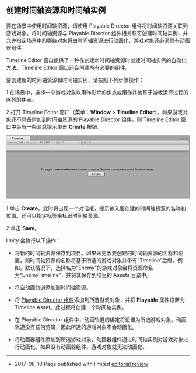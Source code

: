 ## 创建时间轴资源和时间轴实例

要在场景中使用时间轴资源，请使用 Playable Director 组件将时间轴资源关联到游戏对象。将时间轴资源与 Playable Director 组件相关联可创建时间轴实例，并允许指定场景中的哪些对象将由时间轴资源进行动画化。游戏对象还必须具有动画器组件。

Timeline Editor 窗口提供了一种在创建新时间轴资源时创建时间轴实例的自动化方法。Timeline Editor 窗口还会创建所有必要的组件。

要创建新的时间轴资源和时间轴实例，请按照下列步骤操作：

1.在场景中，选择一个游戏对象以用作影片的焦点或用作其他基于游戏运行过程的序列的焦点。

2.打开 Timeline Editor 窗口（菜单：__Window__ > __Timeline Editor__）。如果游戏对象还不具备附加到时间轴资源的 Playable Director 组件，则 Timeline Editor 窗口中会有一条消息提示单击 __Create__ 按钮。

![选择尚未附加到时间轴资源的游戏对象时显示的 Timeline Editor 窗口](../uploads/Main/timeline_editor_create.png)

1.单击 __Create__。此时将出现一个对话框，提示输入要创建的时间轴资源的名称和位置。还可以指定标签来标识时间轴资源。

2.单击 __Save__。

Unity 会执行以下操作：

* 将新的时间轴资源保存到项目。如果未更改要创建的时间轴资源的名称和位置，则时间轴资源的名称将基于所选的游戏对象并带有“Timeline”后缀。例如，默认情况下，选择名为“Enemy”的游戏对象会将资源命名为“EnemyTimeline”，并将其保存到项目的 Assets 目录中。

* 将空动画轨道添加到时间轴资源。

* 将 [Playable Director 组件](class-PlayableDirector.html)添加到所选游戏对象，并将 __Playable__ 属性设置为 Timeline Asset。此过程将创建一个时间轴实例。

* 在 Playable Director 组件中，动画轨道的绑定将设置为所选游戏对象。动画轨道没有任何剪辑，因此所选的游戏对象不会动画化。

* 将动画器组件添加到所选游戏对象。动画器组件通过时间轴实例对游戏对象进行动画化。如果没有动画器组件，游戏对象就无法动画化。


---
* <span class="page-edit">2017-08-10  Page published with limited [editorial review](DocumentationEditorialReview.html)
</span>
